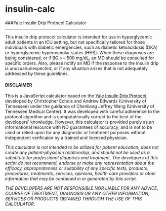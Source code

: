 insulin-calc
============

###Yale Insulin Drip Protocol Calculator

-------------------------------------

This insulin drip protocol calculator is intended for use in hyperglycemic adult patients in an ICU setting, but not specifically tailored for those individuals with diabetic emergencies, such as diabetic ketoacidosis (DKA) or hyperglycemic hyperosmolar states (HHS). When these diagnoses are being considered, or if BG >= 500 mg/dL, an MD should be consulted for specific orders. Also, please notify an MD if the response to the insulin drip is unusual/unexpected, or if any situation arises that is not adequately addressed by these guidelines.

#### DISCLAIMER

This is a JavaScript calculator based on the [Yale Insulin Drip Protocol](http://www.hospitalmedicine.org/ResourceRoomRedesign/pdf/YNHH_IIP_100-139.pdf "Yale Insulin Drip Protocol"), developed by Christopher Echols and Andrew Edwards (University of Tennessee) under the guidance of Chenliang Jeffrey Wang (University of Tennessee Medical Center). It was developed with careful adherence to the protocol algorithm and is computationally correct to the best of the developers' knowledge. However, this calculator is provided purely as an informational resource with NO guarantees of accuracy, and is not to be used or relied upon for any diagnostic or treatment purposes without independent verificaion by a trained and licensed physician.

*This calculator is not intended to be utilized for patient education, does not create any patient-physician relationship, and should not be used as a substitute for professional diagnosis and treatment. The developers of this script do not recommend, endorse or make any representation about the efficacy, appropriateness or suitability of any specific tests, products, procedures, treatments, services, opinions, health care providers or other information that may be contained in or generated by this script.*

*THE DEVELOPERS ARE NOT RESPONSIBLE NOR LIABLE FOR ANY ADVICE, COURSE OF TREATMENT, DIAGNOSIS OR ANY OTHER INFORMATION, SERVICES OR PRODUCTS OBTAINED THROUGH THE USE OF THIS CALCULATOR.*
